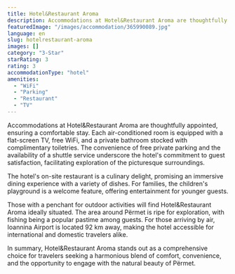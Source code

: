 ```yaml
---
title: Hotel&Restaurant Aroma
description: Accommodations at Hotel&Restaurant Aroma are thoughtfully appointed, ensuring a comfortable stay. Each air-conditioned room is equipped with a flat-screen TV, f
featuredImage: "/images/accommodation/365990089.jpg"
language: en
slug: hotelrestaurant-aroma
images: []
category: "3-Star"
starRating: 3
rating: 3
accommodationType: "hotel"
amenities:
  - "WiFi"
  - "Parking"
  - "Restaurant"
  - "TV"
---
```


Accommodations at Hotel&Restaurant Aroma are thoughtfully appointed, ensuring a comfortable stay. Each air-conditioned room is equipped with a flat-screen TV, free WiFi, and a private bathroom stocked with complimentary toiletries. The convenience of free private parking and the availability of a shuttle service underscore the hotel's commitment to guest satisfaction, facilitating exploration of the picturesque surroundings.

The hotel's on-site restaurant is a culinary delight, promising an immersive dining experience with a variety of dishes. For families, the children's playground is a welcome feature, offering entertainment for younger guests.

Those with a penchant for outdoor activities will find Hotel&Restaurant Aroma ideally situated. The area around Përmet is ripe for exploration, with fishing being a popular pastime among guests. For those arriving by air, Ioannina Airport is located 92 km away, making the hotel accessible for international and domestic travelers alike.

In summary, Hotel&Restaurant Aroma stands out as a comprehensive choice for travelers seeking a harmonious blend of comfort, convenience, and the opportunity to engage with the natural beauty of Përmet.

